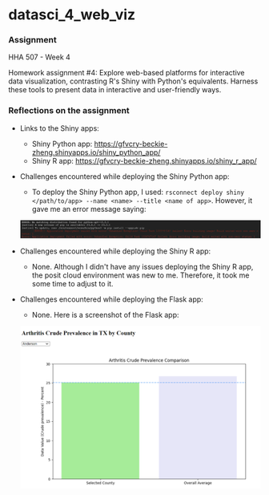 # datasci_4_web_viz

### **Assignment**
HHA 507 - Week 4

Homework assignment #4: Explore web-based platforms for interactive data visualization, contrasting R's Shiny with Python's equivalents. Harness these tools to present data in interactive and user-friendly ways.

### **Reflections on the assignment**
- Links to the Shiny apps:
    - Shiny Python app: https://gfvcry-beckie-zheng.shinyapps.io/shiny_python_app/
    - Shiny R app: https://gfvcry-beckie-zheng.shinyapps.io/shiny_r_app/

- Challenges encountered while deploying the Shiny Python app:
    - To deploy the Shiny Python app, I used: `rsconnect deploy shiny </path/to/app> --name <name> --title <name of app>`. However, it gave me an error message saying:

    ![Alt text](https://github.com/Beczheng/datasci_4_web_viz/blob/main/screenshots/Screenshot.png)

- Challenges encountered while deploying the Shiny R app:
    - None. Although I didn't have any issues deploying the Shiny R app, the posit cloud environment was new to me. Therefore, it took me some time to adjust to it.

- Challenges encountered while deploying the Flask app:
    - None. Here is a screenshot of the Flask app:

    ![Alt text](https://github.com/Beczheng/datasci_4_web_viz/blob/main/screenshots/Screenshot2.png)    